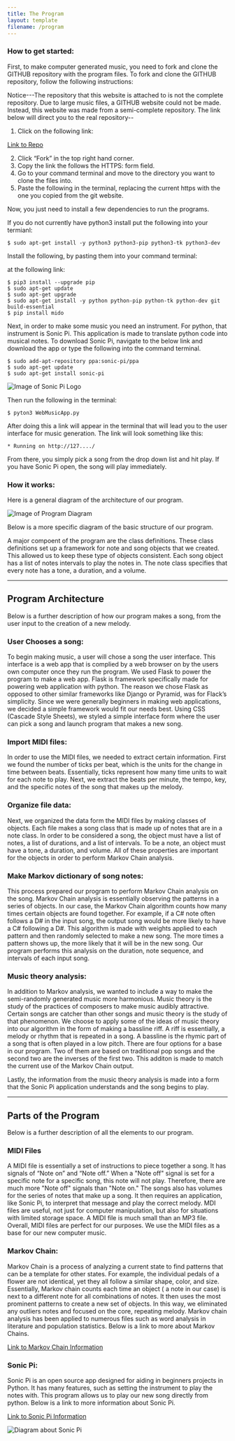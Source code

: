 ```yaml
---
title: The Program
layout: template
filename: /program
--- 
```

### How to get started:



First, to make computer generated music, you need to fork and clone the GITHUB repository with the program files.
To fork and clone the GITHUB repository, follow the following instructions: 

 Notice---The repository that this website is attached to is not the complete repository. Due to large music files, a GITHUB website could not be made. Instead, this website was made from a semi-complete repository. The link below will direct you to the real repository--
 
 1) Click on the following link:

[Link to Repo](https://github.com/msausville/Computer-Generated-Music)

2) Click “Fork” in the top right hand corner.
3) Copy the link the follows the HTTPS: form field.
4) Go to your command terminal and move to the directory you want to clone the files into.
5) Paste the following in the terminal, replacing the current https with the one you copied from the git website.

Now, you just need to install a few dependencies to run the programs.

If you do not currently have python3 install put the following into your termianl:

```
$ sudo apt-get install -y python3 python3-pip python3-tk python3-dev
```

Install the following, by pasting them into your command terminal:

 at the following link:



```
$ pip3 install --upgrade pip
$ sudo apt-get update
$ sudo apt-get upgrade
$ sudo apt-get install -y python python-pip python-tk python-dev git build-essential
$ pip install mido
```

Next, in order to make some music you need an instrument. For python, that instrument is Sonic Pi. This application is made to translate python code into musical notes. To download Sonic Pi, navigate to the below link and download the app or type the following into the command terminal. 


```
$ sudo add-apt-repository ppa:sonic-pi/ppa
$ sudo apt-get update
$ sudo apt-get install sonic-pi
```

![Image of Sonic Pi Logo](http://sonic-pi.net/images/logo.png)


Then run the following in the terminal:
```
$ pyton3 WebMusicApp.py
```
After doing this a link will appear in the terminal that will lead you to the user interface for music generation. The link will look something like this:
```
* Running on http://127..../
```
From there, you simply pick a song from the drop down list and hit play. If you have Sonic Pi open, the song will play immediately. 

### How it works:

Here is a general diagram of the architecture of our program. 

![Image of Program Diagram](/ComputerMusic/Overview.png?raw=true)

Below is a more specific diagram of the basic structure of our program.
   

 A major compoent of the program are the class definitions. These class definitions set up a framework for note and song objects that we created. This allowed us to keep these type of objects consistent. Each song object has a list of notes intervals to play the notes in. The note class specifies that every note has a tone, a duration, and a volume.
   
 *****
## Program Architecture 

Below is a further description of how our program makes a song, from the user input to the creation of a new melody. 

### User Chooses a song:

To begin making music, a user will chose a song the user interface. This interface is a web app that is complied by a web browser on by the users own computer once they run the program. We used Flask to power the program to make a web app. Flask is framework specifically made for powering web application with python. The reason we chose Flask as opposed to other similar frameworks like Django or Pyramid, was for Flack’s simplicity. Since we were generally beginners in making web applications, we decided a simple framework would fit our needs best. Using CSS (Cascade Style Sheets), we styled a simple interface form where the user can pick a song and launch program that makes a new song.

### Import MIDI files:

In order to use the MIDI files, we needed to extract certain information. First we found the number of ticks per beat, which is the units for the change in time between beats. Essentially, ticks represent how many time units to wait for each note to play. Next, we extract the beats per minute, the tempo, key, and the specific notes of the song that makes up the melody. 

### Organize file data:

Next, we organized the data form the MIDI files by making classes of objects. Each file makes a song class that is made up of notes that are in a note class.  In order to be considered a song, the object must have a list of notes, a list of durations, and a list of intervals. To be a note, an object must have a tone, a duration, and volume. All of these properties are important for the objects in order to perform Markov Chain analysis.

### Make Markov dictionary of song notes: 

This process prepared our program to perform Markov Chain analysis on the song. Markov Chain analysis is essentially observing the patterns in a series of objects. In our case, the Markov Chain algorithm counts how many times certain objects are found together. For example, if a C# note often follows a D# in the input song, the output song would be more likely to have a C# following a D#. This algorithm is made with weights applied to each pattern and then randomly selected to make a new song. The more times a pattern shows up, the more likely that it will be in the new song. Our program performs this analysis on the duration, note sequence, and intervals of each input song.

### Music theory analysis:

In addition to Markov analysis, we wanted to include a way to make the semi-randomly generated music more harmonious. Music theory is the study of the practices of composers to make music audibly attractive. Certain songs are catcher than other songs and music theory is the study of that phenomenon. We choose to apply some of the ideas of music theory into our algorithm in the form of making a bassline riff. A riff is essentially, a melody or rhythm that is repeated in a song. A bassline is the rhymic part of a song that is often played in a low pitch. There are four options for a base in our program. Two of them are based on traditional pop songs and the second two are the inverses of the first two. This additon is made to match the current use of the Markov Chain output.

Lastly, the information from the music theory analysis is made into a form that the Sonic Pi application understands and the song begins to play. 
 
***** 
## Parts of the Program

Below is a further description of all the elements to our program.

### MIDI Files

A MIDI file is essentially a set of instructions to piece together a song. It has signals of “Note on” and “Note off.” When a "Note off" signal is set for a specific note for a specific song, this note will not play. Therefore, there are much more "Note off" signals than "Note on." The songs also has volumes for the series of notes that make up a song. It then requires an application, like Sonic Pi, to interpret that message and play the correct melody. MDI files are useful, not just for computer manipulation, but also for situations with limited storage space. A MIDI file is much small than an MP3 file. Overall, MIDI files are perfect for our purposes. We use the MIDI files as a base for our new computer music.

### Markov Chain:
Markov Chain is a process of analyzing a current state to find patterns that can be a template for other states. For example, the individual pedals of a flower are not identical, yet they all follow a similar shape, color, and size. Essentially, Markov chain counts each time an object ( a note in our case) is next to a different note for all combinations of notes. It then uses the most prominent patterns to create a new set of objects. In this way, we eliminated any outliers notes and focused on the core, repeating melody. Markov chain analysis has been applied to numerous files such as word analysis in literature and population statistics. Below is a link to more about Markov Chains.

[Link to Markov Chain Information](https://en.wikipedia.org/wiki/Markov_chain)

### Sonic Pi:
Sonic Pi is an open source app designed for aiding in beginners projects in Python. It has many features, such as setting the instrument to play the notes with. This program allows us to play our new song directly from python. Below is a link to more information about Sonic Pi.

[Link to Sonic Pi Information](http://sonic-pi.net/)


![Diagram about Sonic Pi](/ComputerMusic/HowSonicPiWorks.png?raw=true)
